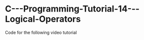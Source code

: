 C---Programming-Tutorial-14---Logical-Operators
===============================================

Code for the following video tutorial 
